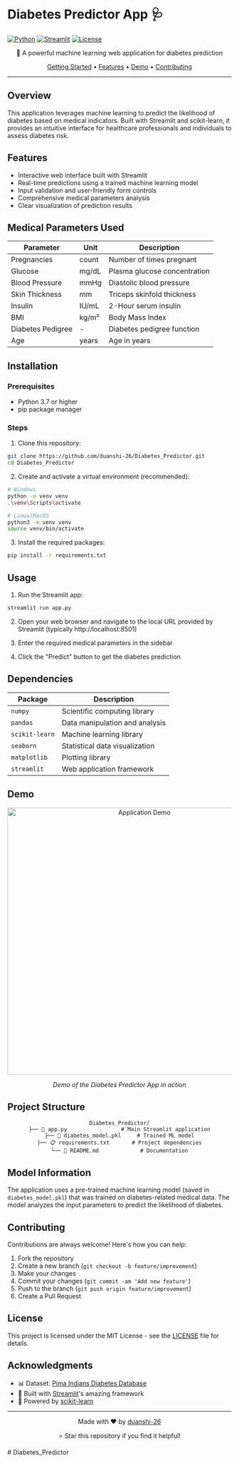 # Diabetes Predictor App 🩺

[![Python](https://img.shields.io/badge/Python-3.7+-blue.svg)](https://www.python.org/downloads/)
[![Streamlit](https://img.shields.io/badge/Streamlit-1.0+-red.svg)](https://streamlit.io)
[![License](https://img.shields.io/badge/License-MIT-green.svg)](https://opensource.org/licenses/MIT)

<div align="center">

🔮 A powerful machine learning web application for diabetes prediction

[Getting Started](#installation) • [Features](#features) • [Demo](#demo) • [Contributing](#contributing)

</div>

---

## Overview

This application leverages machine learning to predict the likelihood of diabetes based on medical indicators. Built with Streamlit and scikit-learn, it provides an intuitive interface for healthcare professionals and individuals to assess diabetes risk.

## Features

- Interactive web interface built with Streamlit
- Real-time predictions using a trained machine learning model
- Input validation and user-friendly form controls
- Comprehensive medical parameters analysis
- Clear visualization of prediction results

## Medical Parameters Used

| Parameter | Unit | Description |
|-----------|------|-------------|
| Pregnancies | count | Number of times pregnant |
| Glucose | mg/dL | Plasma glucose concentration |
| Blood Pressure | mmHg | Diastolic blood pressure |
| Skin Thickness | mm | Triceps skinfold thickness |
| Insulin | IU/mL | 2-Hour serum insulin |
| BMI | kg/m² | Body Mass Index |
| Diabetes Pedigree | - | Diabetes pedigree function |
| Age | years | Age in years |

## Installation

### Prerequisites
- Python 3.7 or higher
- pip package manager

### Steps

1. Clone this repository:
```bash
git clone https://github.com/duanshi-26/Diabetes_Predictor.git
cd Diabetes_Predictor
```

2. Create and activate a virtual environment (recommended):
```bash
# Windows
python -m venv venv
.\venv\Scripts\activate

# Linux/MacOS
python3 -m venv venv
source venv/bin/activate
```

3. Install the required packages:
```bash
pip install -r requirements.txt
```

## Usage

1. Run the Streamlit app:
```bash
streamlit run app.py
```

2. Open your web browser and navigate to the local URL provided by Streamlit (typically http://localhost:8501)

3. Enter the required medical parameters in the sidebar

4. Click the "Predict" button to get the diabetes prediction

## Dependencies

| Package | Description |
|---------|-------------|
| `numpy` | Scientific computing library |
| `pandas` | Data manipulation and analysis |
| `scikit-learn` | Machine learning library |
| `seaborn` | Statistical data visualization |
| `matplotlib` | Plotting library |
| `streamlit` | Web application framework |

## Demo

<div align="center">
<img src="screenshots/demo.gif" alt="Application Demo" width="600"/>

*Demo of the Diabetes Predictor App in action*
</div>

## Project Structure

<div align="center">

```plaintext
Diabetes_Predictor/
├── 📱 app.py                 # Main Streamlit application
├── 🤖 diabetes_model.pkl     # Trained ML model
├── 📋 requirements.txt       # Project dependencies
└── 📖 README.md             # Documentation
```

</div>

## Model Information

The application uses a pre-trained machine learning model (saved in `diabetes_model.pkl`) that was trained on diabetes-related medical data. The model analyzes the input parameters to predict the likelihood of diabetes.

## Contributing

Contributions are always welcome! Here's how you can help:

1. Fork the repository
2. Create a new branch (`git checkout -b feature/improvement`)
3. Make your changes
4. Commit your changes (`git commit -am 'Add new feature'`)
5. Push to the branch (`git push origin feature/improvement`)
6. Create a Pull Request

## License

This project is licensed under the MIT License - see the [LICENSE](LICENSE) file for details.

## Acknowledgments

- 📊 Dataset: [Pima Indians Diabetes Database](https://www.kaggle.com/uciml/pima-indians-diabetes-database)
- 🎯 Built with [Streamlit](https://streamlit.io/)'s amazing framework
- 🔬 Powered by [scikit-learn](https://scikit-learn.org/)

---

<div align="center">
Made with ❤️ by <a href="https://github.com/duanshi-26">duanshi-26</a>

⭐ Star this repository if you find it helpful!
</div>
#   D i a b e t e s _ P r e d i c t o r 
 
 